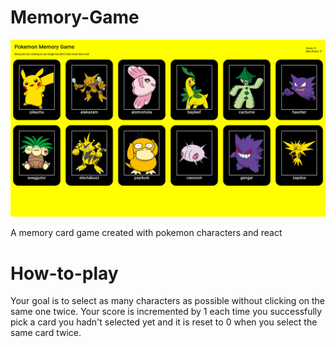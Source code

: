 # Memory-Game
![Alt text](image.png)

A memory card game created with pokemon characters and react

# How-to-play
Your goal is to select as many characters as possible without clicking on the same one twice. Your score is incremented by 1 each time you successfully pick a card you hadn't selected yet and it is reset to 0 when you select the same card twice.